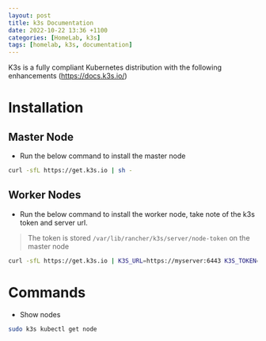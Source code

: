 ```yaml
---
layout: post
title: k3s Documentation
date: 2022-10-22 13:36 +1100
categories: [HomeLab, k3s]
tags: [homelab, k3s, documentation]
---
```


K3s is a fully compliant Kubernetes distribution with the following enhancements
(https://docs.k3s.io/)

# Installation 
## Master Node 
- Run the below command to install the master node 
```bash
curl -sfL https://get.k3s.io | sh -
```

## Worker Nodes
- Run the below command to install the worker node, take note of the k3s token and server url. 
> The token is stored `/var/lib/rancher/k3s/server/node-token` on the master node
```bash
curl -sfL https://get.k3s.io | K3S_URL=https://myserver:6443 K3S_TOKEN=mynodetoken sh -
```

# Commands
- Show nodes 
```zsh
sudo k3s kubectl get node
```